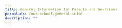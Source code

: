 ```yaml
---
title: General Information for Parents and Guardians
permalink: /our-school/general-info/
description: ""
---
```

